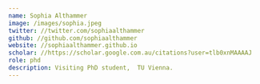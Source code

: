 ```yaml
---
name: Sophia Althammer
image: /images/sophia.jpeg
twitter: //twitter.com/sophiaalthammer
github: //github.com/sophiaalthammer
website: //sophiaalthammer.github.io
scholar: //https://scholar.google.com.au/citations?user=tlb0xnMAAAAJ
role: phd
description: Visiting PhD student,  TU Vienna.
---
```

